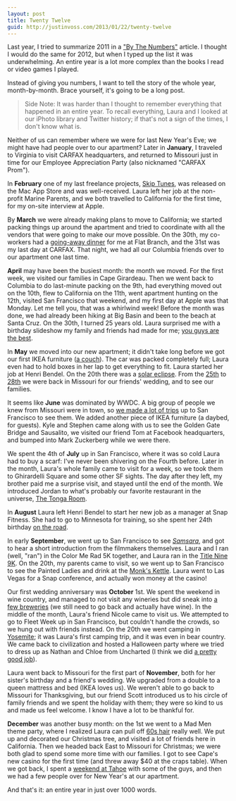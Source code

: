 ```yaml
---
layout: post
title: Twenty Twelve
guid: http://justinvoss.com/2013/01/22/twenty-twelve
---
```


Last year, I tried to summarize 2011 in a ["By The Numbers"][numbers]
article. I thought I would do the same for 2012, but when I typed up
the list it was underwhelming. An entire year is a lot more complex 
than the books I read or video games I played.

[numbers]: http://justinvoss.com/2011/12/31/2011-by-the-numbers/

Instead of giving you numbers, I want to tell the story of the whole
year, month-by-month. Brace yourself, it's going to be a long post.

> Side Note: It was harder than I thought to remember everything that
> happened in an entire year. To recall everything, Laura and I looked
> at our iPhoto library and Twitter history; if that's not a sign of
> the times, I don't know what is.

Neither of us can remember where we were for last New Year's Eve; we
might have had people over to our apartment? Later in **January**, I
traveled to Virginia to visit CARFAX headquarters, and returned to
Missouri just in time for our Employee Appreciation Party (also
nicknamed "CARFAX Prom").

In **February** one of my last freelance projects, [Skip Tunes][], was
released on the Mac App Store and was well-received. Laura left her
job at the non-profit Marine Parents, and we both travelled to
California for the first time, for my on-site interview at Apple.

[Skip Tunes]: http://justinvoss.com/2012/02/13/skip-tunes/

By **March** we were already making plans to move to California; we
started packing things up around the apartment and tried to
coordinate with all the vendors that were going to make our move
possible. On the 30th, my co-workers had a [going-away dinner][away] for me at
Flat Branch, and the 31st was my last day at CARFAX. That night, we had 
all our Columbia friends over to our apartment one last time.

[away]: https://twitter.com/vossla/status/185884703767805952

**April** may have been the busiest month: the month we moved. For the
first week, we visited our families in Cape Girardeau. Then we went back to
Columbia to do last-minute packing on the 9th, had everything moved
out on the 10th, flew to California on the 11th, went apartment
hunting on the 12th, visited San Francisco that weekend, and my first
day at Apple was that Monday. Let me tell you, that was a whirlwind
week! Before the month was done, we had already been hiking at Big
Basin and been to the beach at Santa Cruz. On the 30th, I turned 25 years old.
Laura surprised me with a birthday slideshow my family and 
friends had made for me; [you guys are the best][thebest].

[thebest]: https://twitter.com/justinvoss/status/197137924054196226

In **May** we moved into our new apartment; it didn't take long before
we got our first IKEA furniture ([a couch][]). The car was packed
completely full; Laura even had to hold boxes in her lap to get 
everything to fit. Laura started her job at Henri Bendel. On the 20th 
there was a [solar eclipse][]. From the [25th][] to [28th][] we were back in 
Missouri for our friends' wedding, and to see our families.

[a couch]: https://twitter.com/justinvoss/status/201495426233405440
[solar eclipse]: https://twitter.com/justinvoss/status/204383983218343936
[25th]: https://twitter.com/justinvoss/status/206040490745933824
[28th]: https://twitter.com/justinvoss/status/207216508357713920

It seems like **June** was dominated by WWDC. A big group of people we
knew from Missouri were in town, so [we made a lot of trips][trips] up to San
Francisco to see them. We added another piece of IKEA furniture (a
daybed, for guests). Kyle and Stephen came along with us to see the
Golden Gate Bridge and Sausalito, we visited our friend Tom at
Facebook headquarters, and bumped into Mark Zuckerberg while we were
there.

[trips]: http://lagoesdomestic.wordpress.com/2012/06/16/friendly-faces/

We spent the 4th of **July** up in San Francisco, where it was so cold
Laura had to buy a scarf: I've never been shivering on the Fourth
before. Later in the month, Laura's whole family came to visit for a
week, so we took them to Ghirardelli Square and some other SF sights. 
The day after they left, my brother paid me a surprise visit, and 
stayed until the end of the month. We introduced Jordan to what's 
probably our favorite restaurant in the universe, [The Tonga Room][].

[The Tonga Room]: http://www.tongaroom.com

In **August** Laura left Henri Bendel to start her new job as a
manager at Snap Fitness. She had to go to Minnesota for training, so 
she spent her 24th birthday [on the road][].

[on the road]: https://twitter.com/vossla/status/238760635364679680

In early **September**, we went up to San Francisco to see *[Samsara][]*,
and got to hear a short introduction from the filmmakers themselves.
Laura and I ran (well, "ran") in the Color Me Rad 5K together, and
Laura ran in the [Title Nine 9K][9k]. On the 20th, my parents came to visit,
so we went up to San Francisco to see the Painted Ladies and drink at
the [Monk's Kettle][kettle]. Laura went to Las Vegas for a Snap conference, and
actually won money at the casino!

[Samsara]: http://en.wikipedia.org/wiki/Samsara_(2011_film)
[9k]: https://twitter.com/vossla/status/247532665346093057
[kettle]: http://monkskettle.com

Our first wedding anniversary was **October** 1st. We spent the
weekend in wine country, and managed to not visit any wineries but did
sneak into [a few breweries][brew] (we still need to go back and actually have
wine). In the middle of the month, Laura's friend Nicole came to visit
us. We attempted to go to Fleet Week up in San Francisco, but couldn't
handle the crowds, so we hung out with friends instead. On the 20th we
went camping in [Yosemite][]; it was Laura's first camping trip, and it
was even in bear country. We came back to civilization and hosted a 
Halloween party where we tried to dress up as Nathan and Chloe from 
Uncharted (I think we did [a pretty good job][uncharted]).

[brew]: https://twitter.com/vossla/status/252207897184972800
[Yosemite]: https://twitter.com/vossla/status/260123552412467200
[uncharted]: http://img.ly/p1eY

Laura went back to Missouri for the first part of **November**, both
for her sister's birthday and a friend's wedding. We upgraded from a
double to a queen mattress and bed (IKEA loves us). We weren't
able to go back to Missouri for Thanksgiving, but our friend Scott
introduced us to his circle of family friends and we spent the
holiday with them; they were so kind to us and made us feel
welcome. I know I have a lot to be thankful for.

**December** was another busy month: on the 1st we went to a Mad Men
theme party, where I realized Laura can pull off [60s hair][] really well.
We put up and decorated our Christmas tree, and visited a lot of
friends here in California. Then we headed back East to Missouri for
Christmas; we were both glad to spend some more time with our
families. I got to see Cape's new casino for the first time (and threw
away $40 at the craps table). When we got back, I spent a [weekend at Tahoe][Tahoe] 
with some of the guys, and then we had a few people over for New
Year's at our apartment.

[60s hair]: https://twitter.com/vossla/status/275294958532050944
[Tahoe]: http://www.flickr.com/photos/justinvoss/sets/72157632397052478/

And that's it: an entire year in just over 1000 words.

